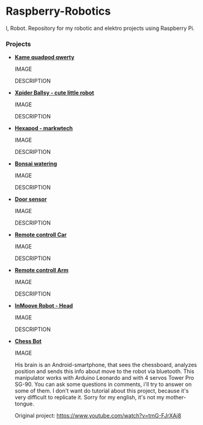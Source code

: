 # Raspberry-Robotics
I, Robot. Repository for my robotic and elektro projects using Raspberry Pi.


### Projects
- [**Kame quadpod qwerty**](Kame-Quadpod/README.md)
    
    IMAGE

    DESCRIPTION

- [**Xpider Ballsy - cute little robot**](Xpider-cute-robot/README.md)
    
    IMAGE

    DESCRIPTION

- [**Hexapod - markwtech**](Hexapod-markwtech/README.md)
    
    IMAGE

    DESCRIPTION

- [**Bonsai watering**](Bonsai-watering/README.md)
    
    IMAGE

    DESCRIPTION

- [**Door sensor**](Door-sensor/README.md)

    IMAGE
    
    DESCRIPTION

- [**Remote controll Car**](Remote-controll-car/README.md)

    IMAGE
    
    DESCRIPTION

- [**Remote controll Arm**](Remote-controll-arm/README.md)

    IMAGE
    
    DESCRIPTION

- [**InMoove Robot - Head**](InMoove-robot/README.md)

    IMAGE
    
    DESCRIPTION

- [**Chess Bot**](Chess-bot/README.md)
    
    IMAGE

    His brain is an Android-smartphone, that sees the chessboard, analyzes position and sends this info about move to the robot via bluetooth. This manipulator works with Arduino Leonardo and with 4 servos Tower Pro SG-90. You can ask some questions in comments, i'll try to answer on some of them. I don't want do tutorial about this project, because it's very difficult to replicate it. Sorry for my english, it's not my mother-tongue.

    Original project: https://www.youtube.com/watch?v=tmG-FJrXAj8



